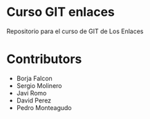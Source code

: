 # Curso GIT enlaces
Repositorio para el curso de GIT de Los Enlaces

# Contributors
* Borja Falcon
* Sergio Molinero
* Javi Romo
* David Perez
* Pedro Monteagudo
